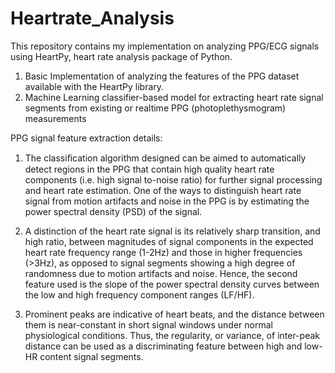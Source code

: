 # Heartrate_Analysis
This repository contains my implementation on analyzing PPG/ECG signals using HeartPy, heart rate analysis package of Python.

1. Basic Implementation of analyzing the features of the PPG dataset available with the HeartPy library.
2. Machine Learning classifier-based model for extracting heart rate signal segments from existing or realtime PPG (photoplethysmogram) measurements


PPG signal feature extraction details:

1. The classiﬁcation algorithm designed can be aimed to automatically detect regions in the PPG that contain high quality heart rate components (i.e. high signal
to-noise ratio) for further signal processing and heart rate estimation. One of the ways to distinguish heart rate signal from motion artifacts and noise
in the PPG is by estimating the power spectral density (PSD) of the signal.

2. A distinction of the heart rate signal is its relatively sharp transition, and high ratio, between magnitudes of signal components in the expected heart rate frequency range (1-2Hz) and those in higher frequencies (>3Hz), as opposed to signal segments showing a high degree of randomness due to motion artifacts and noise. Hence, the second feature used is the slope of the power spectral density curves between the low and high frequency component ranges (LF/HF).

3. Prominent peaks are indicative of heart beats, and the distance between them is near-constant in short signal windows under normal physiological conditions. Thus, the regularity, or variance, of inter-peak distance can be used as a discriminating feature between high and low-HR content signal segments. 



